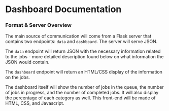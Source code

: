# Dashboard Documentation

### Format & Server Overview

The main source of communication will come from a Flask server that contains two endpoints: `data` and `dashboard`. The server will serve JSON.

The `data` endpoint will return JSON with the necessary information related to the jobs - more detailed description found below on what information the JSON would contain.

The `dashboard` endpoint will return an HTML/CSS display of the information on the jobs.

The dashboard itself will show the number of jobs in the queue, the number of jobs in progress, and the number of completed jobs. It will also display the percentage of each category as well. This front-end will be made of HTML, CSS, and Javascript.
